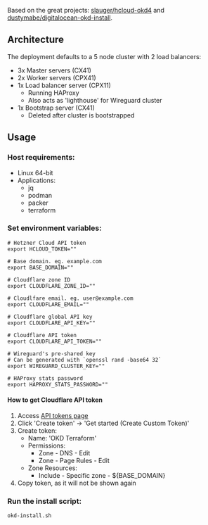 Based on the great projects: [slauger/hcloud-okd4](https://github.com/slauger/hcloud-okd4) and [dustymabe/digitalocean-okd-install](https://github.com/dustymabe/digitalocean-okd-install).

## Architecture

The deployment defaults to a 5 node cluster with 2 load balancers:

- 3x Master servers (CX41)
- 2x Worker servers (CPX41)
- 1x Load balancer server (CPX11)
  - Running HAProxy
  - Also acts as 'lighthouse' for Wireguard cluster
- 1x Bootstrap server (CX41)
  - Deleted after cluster is bootstrapped

## Usage

### Host requirements:
- Linux 64-bit
- Applications:
  - jq
  - podman
  - packer
  - terraform

### Set environment variables:
```
# Hetzner Cloud API token
export HCLOUD_TOKEN=""

# Base domain. eg. example.com
export BASE_DOMAIN=""

# Cloudflare zone ID
export CLOUDFLARE_ZONE_ID=""

# Cloudlfare email. eg. user@example.com
export CLOUDFLARE_EMAIL=""

# Cloudflare global API key
export CLOUDFLARE_API_KEY=""

# Cloudflare API token
export CLOUDFLARE_API_TOKEN=""

# Wireguard's pre-shared key
# Can be generated with `openssl rand -base64 32`
export WIREGUARD_CLUSTER_KEY=""

# HAProxy stats password
export HAPROXY_STATS_PASSWORD=""
```

#### How to get Cloudflare API token
1. Access [API tokens page](https://dash.cloudflare.com/profile/api-tokens)
2. Click 'Create token' -> 'Get started (Create Custom Token)'
3. Create token:
   - Name: 'OKD Terraform'
   - Permissions:
     - Zone - DNS - Edit
     - Zone - Page Rules - Edit
   - Zone Resources:
     - Include - Specific zone - ${BASE_DOMAIN}
4. Copy token, as it will not be shown again

### Run the install script:
`okd-install.sh`